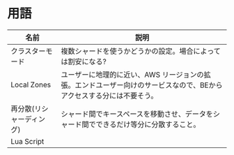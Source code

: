 # 用語

| 名前| 説明 |
| ---- | ---- |
|クラスターモード|複数シャードを使うかどうかの設定。場合によっては割安になる?|
|Local Zones|ユーザーに地理的に近い、AWS リージョンの拡張。エンドユーザー向けのサービスなので、BEからアクセスする分には不要そう。|
|再分散(リシャーディング)|シャード間でキースペースを移動させ、データをシャード間でできるだけ等分に分散すること。 |
|Lua Script||